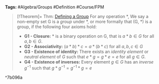 ---
---

**Tags:** #Algebra/Groups #Definition #Course/FPM 

 > 
 > \[!Theorem\]+ Thm: [Defining a Group](Defining%20a%20Group.md)
 > For any operation $\ast$, We say a non-empty set G is a *group* under $\ast$, or more formally that (G, $\ast$) is a group, if the following four axioms hold:
 > 
 > * **G1 - Closure:** $\ast$ is a binary operation on G, that is $a\ast b \in G$ for all $a,b\in G$.
 > * **G2 - Associativity:** $(a\ast b) \ast c =a\ast(b\ast c)$ for all $a,b,c\in G$
 > * **G3 - Existence of identity:** There exists an *identity element* or *neutral element* of $G$ such that $e\ast g = g\ast e = e$ for all $g\in G$. 
 > * **G4 - Existence of inverses:** Every element $g\in G$ has an *inverse* $g^{-1}$ such that $g\ast g^{-1}=g^{-1}\ast g = e$

^7b096a
